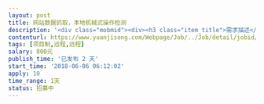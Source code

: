 ```yaml
---                
layout: post       
title: 网站数据抓取，本地机械式操作检测           
description: '<div class="mobmid"><div><h3 class="item_title">需求描述</h3><p>一、项目需求 <br/>主要是定时或网站数据有更新时抓取网站指定数据内容，并根据要求转换为可导入本地软件的格式或直接导入，主网站和备用网站<br/>并对本地软件进行一系列操作并检测是否成功，成功后识别转换并进行网站投递操作<br/>二、人才需求 <br/>语言不限<br/>三、合作模式 <br/>单一工具开发，可用按键精灵脚本，但得保证不出错，<br/>四、周期 <br/>周期1天内</p></div><!--info end--></div>'     
contenturl: https://www.yuanjisong.com/Webpage/Job/../Job/detail/jobid/101532      
tags: [项目制,远程,远程]            
salary: 800元          
publish_time: '已发布 2 天'         
start_time: '2018-06-06 06:12:02'           
apply: 10                   
time_range: 1天              
status: 招募中                  
---                 
```

